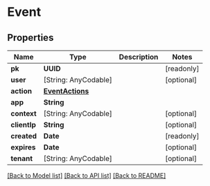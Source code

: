 # Event

## Properties
Name | Type | Description | Notes
------------ | ------------- | ------------- | -------------
**pk** | **UUID** |  | [readonly] 
**user** | [String: AnyCodable] |  | [optional] 
**action** | [**EventActions**](EventActions.md) |  | 
**app** | **String** |  | 
**context** | [String: AnyCodable] |  | [optional] 
**clientIp** | **String** |  | [optional] 
**created** | **Date** |  | [readonly] 
**expires** | **Date** |  | [optional] 
**tenant** | [String: AnyCodable] |  | [optional] 

[[Back to Model list]](../README.md#documentation-for-models) [[Back to API list]](../README.md#documentation-for-api-endpoints) [[Back to README]](../README.md)



